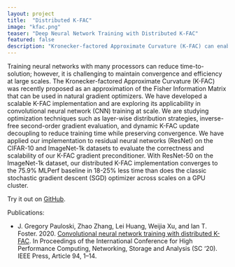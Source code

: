 ```yaml
---
layout: project
title:  "Distributed K-FAC"
image: "kfac.png"
teaser: "Deep Neural Network Training with Distributed K-FAC"
featured: false
description: "Kronecker-factored Approximate Curvature (K-FAC) can enable efficient second-order optimization and faster deep neural network training than traditional optimizers (e.g., SGD). Distributed K-FAC performs the expensive second-order computations in a model-parallel method to efficiently utilize HPC resources."
---
```


Training neural networks with many processors can reduce time-to-solution; however, it is challenging to maintain convergence and efficiency at large scales. The Kronecker-factored Approximate Curvature (K-FAC) was recently proposed as an approximation of the Fisher Information Matrix that can be used in natural gradient optimizers. We have developed a scalable K-FAC implementation and are exploring its applicability in convolutional neural network (CNN) training at scale. We are studying optimization techniques such as layer-wise distribution strategies, inverse-free second-order gradient evaluation, and dynamic K-FAC update decoupling to reduce training time while preserving convergence. We have applied our implementation to residual neural networks (ResNet) on the CIFAR-10 and ImageNet-1k datasets to evaluate the correctness and scalability of our K-FAC gradient preconditioner. With ResNet-50 on the ImageNet-1k dataset, our distributed K-FAC implementation converges to the 75.9% MLPerf baseline in 18-25% less time than does the classic stochastic gradient descent (SGD) optimizer across scales on a GPU cluster.

Try it out on [GitHub](https://github.com/gpauloski/kfac_pytorch).

Publications:
- J. Gregory Pauloski, Zhao Zhang, Lei Huang, Weijia Xu, and Ian T. Foster. 2020. [Convolutional neural network training with distributed K-FAC](https://arxiv.org/pdf/2007.00784.pdf). In Proceedings of the International Conference for High Performance Computing, Networking, Storage and Analysis (SC ‘20). IEEE Press, Article 94, 1–14.
